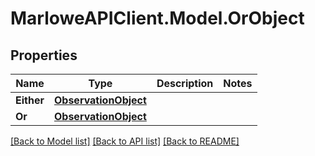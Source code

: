 # MarloweAPIClient.Model.OrObject

## Properties

Name | Type | Description | Notes
------------ | ------------- | ------------- | -------------
**Either** | [**ObservationObject**](ObservationObject.md) |  | 
**Or** | [**ObservationObject**](ObservationObject.md) |  | 

[[Back to Model list]](../README.md#documentation-for-models) [[Back to API list]](../README.md#documentation-for-api-endpoints) [[Back to README]](../README.md)

